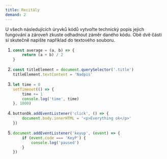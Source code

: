 ```yaml
---
title: Recitály
demand: 2
---
```


U všech následujících úryvků kódů vytvořte technický popis jejich fungování a zároveň zkuste odhadnout záměr daného kódu. Obě dvě části si skutečně napište například do textového souboru.

1.  ```js
    const average = (a, b) => {
    	return (a + b) / 2
    }
    ```
1.  ```js
    const titleElement = document.querySelector('.title')
    titleElement.textContent = 'Nadpis'
    ```
1.  ```js
    let time = 0
    setTimeout(() => {
    	time += 1
    	console.log('time', time)
    }, 1000)
    ```
1.  ```js
    buttonOk.addEventListener('click', () => {
    	document.body.innerHTML = '<p>Everything ok</p>'
    })
    ```
1.  ```js
    document.addEventListener('keyup', (event) => {
    	if (event.code === 'KeyP') {
    		console.log('paused')
    	}
    })
    ```

